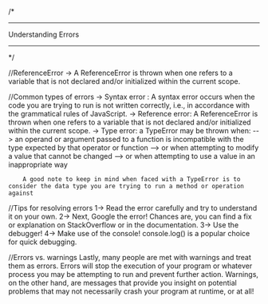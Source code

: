 /*
******************************************************
Understanding Errors
******************************************************
*/

//ReferenceError
    -> A ReferenceError is thrown when one refers to a variable that is not declared and/or initialized within the current scope. 
  
//Common types of errors
    -> Syntax error : A syntax error occurs when the code you are trying to run is not written correctly, i.e., in accordance with the grammatical rules of JavaScript.
    -> Reference error: A ReferenceError is thrown when one refers to a variable that is not declared and/or initialized within the current scope. 
    -> Type error: a TypeError may be thrown when:
        --> an operand or argument passed to a function is incompatible with the type expected by that operator or function
        --> or when attempting to modify a value that cannot be changed
        --> or when attempting to use a value in an inappropriate way

        A good note to keep in mind when faced with a TypeError is to consider the data type you are trying to run a method or operation against
    
//Tips for resolving errors
    1-> Read the error carefully and try to understand it on your own.
    2-> Next, Google the error! Chances are, you can find a fix or explanation on StackOverflow or in the documentation.
    3-> Use the debugger!
    4-> Make use of the console! console.log() is a popular choice for quick debugging.

//Errors vs. warnings
Lastly, many people are met with warnings and treat them as errors. Errors will stop the execution of your program or whatever process you may be attempting to run and prevent further action. Warnings, on the other hand, are messages that provide you insight on potential problems that may not necessarily crash your program at runtime, or at all!